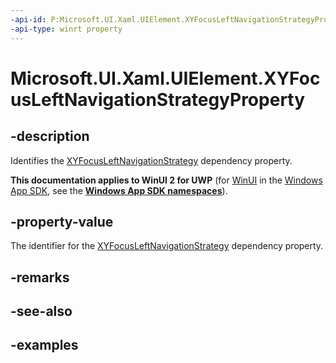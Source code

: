 ```yaml
---
-api-id: P:Microsoft.UI.Xaml.UIElement.XYFocusLeftNavigationStrategyProperty
-api-type: winrt property
---
```


<!-- Property syntax.
public DependencyProperty XYFocusLeftNavigationStrategyProperty { get; }
-->

# Microsoft.UI.Xaml.UIElement.XYFocusLeftNavigationStrategyProperty

## -description

Identifies the [XYFocusLeftNavigationStrategy](uielement_xyfocusleftnavigationstrategy.md) dependency property.

**This documentation applies to WinUI 2 for UWP** (for [WinUI](/windows/apps/winui/winui3/) in the [Windows App SDK](/windows/apps/windows-app-sdk/), see the **[Windows App SDK namespaces](/windows/windows-app-sdk/api/winrt/)**).

## -property-value

The identifier for the [XYFocusLeftNavigationStrategy](uielement_xyfocusleftnavigationstrategy.md) dependency property.

## -remarks

## -see-also

## -examples

